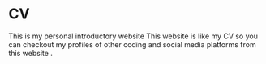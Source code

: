 # CV
This is my personal introductory website
This website is like my CV so you can checkout my profiles of other coding and social media platforms from this website .
